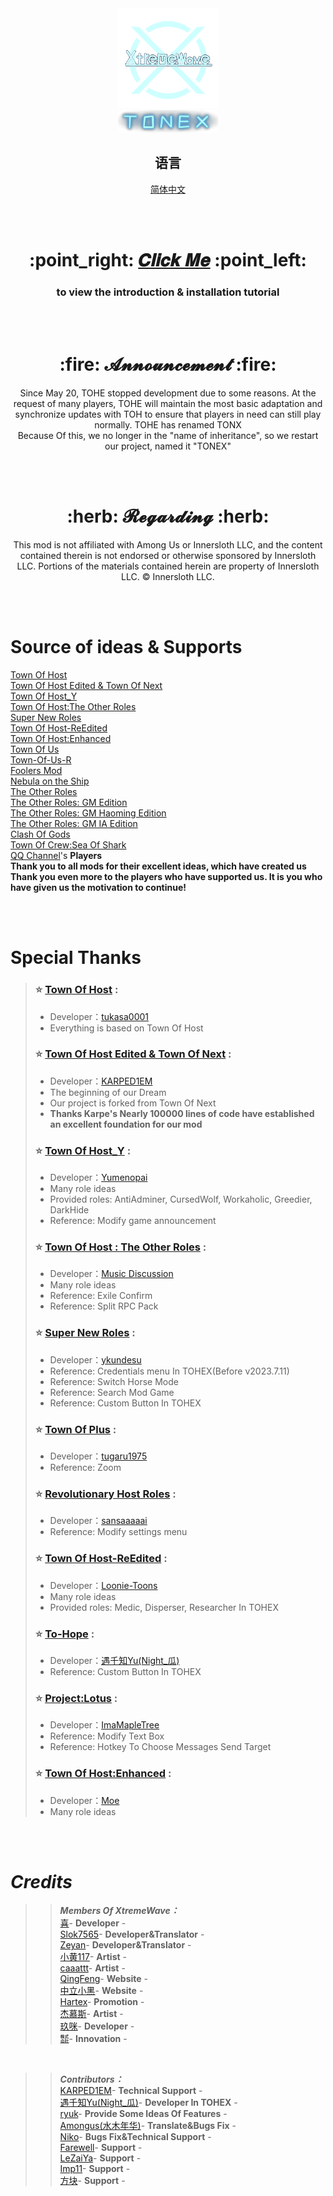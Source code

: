 <div align="center">
  <img width="160" src="Assets/LOGO.png" alt="logo"></br>
  <img width="160" src="Assets/Title.svg" alt="title"></br>

  ## 语言
[简体中文](https://github.com/XtremeWave/TownOfNewEpic_Xtreme/blob/TONEX/README-Zh.md)
 

  </br></br>

  <h1>:point_right: <a href="https://www.xtreme.net.cn">𝑪𝒍𝒊𝒄𝒌 𝑴𝒆</a> :point_left:</h1> 
  <h3>to view the introduction & installation tutorial</h3>  

  </br></br>

  <h1>:fire: 𝓐𝓷𝓷𝓸𝓾𝓷𝓬𝓮𝓶𝓮𝓷𝓽 :fire:</h1>
  <p>Since May 20, TOHE stopped development due to some reasons. At the request of many players, TOHE will maintain the most basic adaptation and synchronize updates with TOH to ensure that players in need can still play normally. TOHE has renamed TONX<br>Because Of this, we no longer in the "name of inheritance", so we restart our project, named it "TONEX"</p>

  </br></br>

  <h1>:herb: 𝓡𝓮𝓰𝓪𝓻𝓭𝓲𝓷𝓰 :herb:</h1>
  <p>This mod is not affiliated with Among Us or Innersloth LLC, and the content contained therein is not endorsed or otherwise sponsored by Innersloth LLC. Portions of the materials contained herein are property of Innersloth LLC. © Innersloth LLC.</p>

  </br></br>

</div>
<div align="left">

  # Source of ideas & Supports
[Town Of Host](https://github.com/tukasa0001/TownOfHost)<br>
[Town Of Host Edited & Town Of Next](https://github.com/KARPED1EM/TownOfHostEdited)<br>
[Town Of Host_Y](https://github.com/Yumenopai/TownOfHost_Y)<br>
[Town Of Host:The Other Roles](https://github.com/music-discussion/TownOfHost-TheOtherRoles)<br>
[Super New Roles](https://github.com/ykundesu/SuperNewRoles)<br>
[Town Of Host-ReEdited](https://github.com/Loonie-Toons/TownOfHost-ReEdited)<br>
[Town Of Host:Enhanced](https://github.com/0xDrMoe/TownofHost-Enhanced)<br>
[Town Of Us](https://github.com/Loonie-Toons/TownOfHost-ReEdited)<br>
[Town-Of-Us-R](https://github.com/eDonnes124/Town-Of-Us-R)<br>
[Foolers Mod](https://github.com/MengTube/Foolers-Mod)<br>
[Nebula on the Ship](https://github.com/Dolly1016/Nebula)<br>
[The Other Roles](https://github.com/TheOtherRolesAU/TheOtherRoles)<br>
[The Other Roles: GM Edition](https://github.com/yukinogatari/TheOtherRoles-GM)<br>
[The Other Roles: GM Haoming Edition](https://github.com/haoming37/TheOtherRoles-GM-Haoming)<br>
[The Other Roles: GM IA Edition](https://github.com/dabao40/TheOtherRolesGMIA)<br>
[Clash Of Gods](https://github.com/CognifyDev/ClashOfGods)<br>
[Town Of Crew:Sea Of Shark](https://github.com/yiTOC/TOCS)<br>
[QQ Channel](https://pd.qq.com/s/gm7xdfhw8)'s **Players**<br>
**Thank you to all mods for their excellent ideas, which have created us**<br>
**Thank you even more to the players who have supported us. It is you who have given us the motivation to continue!**

  </br></br>

# Special Thanks
>
>### :star: [Town Of Host](https://github.com/tukasa0001/TownOfHost) :
>
> - Developer：[tukasa0001](https://github.com/tukasa0001)
> - Everything is based on Town Of Host
>
>### :star: [Town Of Host Edited & Town Of Next](https://github.com/KARPED1EM/TownOfHostEdited) :
> 
> - Developer：[KARPED1EM](https://github.com/KARPED1EM)
> - The beginning of our Dream
> - Our project is forked from Town Of Next 
> - **Thanks Karpe's Nearly 100000 lines of code have established an excellent foundation for our mod**
>
>### :star: [Town Of Host_Y](https://github.com/Yumenopai/TownOfHost_Y) :
> 
> - Developer：[Yumenopai](https://github.com/Yumenopai)
> - Many role ideas
> - Provided roles: AntiAdminer, CursedWolf, Workaholic, Greedier, DarkHide
> - Reference: Modify game announcement
>### :star: [Town Of Host : The Other Roles](https://github.com/music-discussion/TownOfHost-TheOtherRoles) :
>
> - Developer：[Music Discussion](https://github.com/music-discussion)
> - Many role ideas
> - Reference: Exile Confirm
> - Reference: Split RPC Pack
>
>### :star: [Super New Roles](https://github.com/ykundesu/SuperNewRoles) :
> 
> - Developer：[ykundesu](https://github.com/ykundesu)
> - Reference: Credentials menu In TOHEX(Before v2023.7.11)
> - Reference: Switch Horse Mode
> - Reference: Search Mod Game
> - Reference: Custom Button In TOHEX
>
>### :star: [Town Of Plus](https://github.com/tugaru1975/TownOfPlus) :
> 
> - Developer：[tugaru1975](https://github.com/tugaru1975)
> - Reference: Zoom
>
>### :star: [Revolutionary Host Roles](https://github.com/sansaaaaai/Revolutionary-host-roles) :
> 
> - Developer：[sansaaaaai](https://github.com/sansaaaaai)
> - Reference: Modify settings menu 
>
>### :star: [Town Of Host-ReEdited](https://github.com/Loonie-Toons/TownOfHost-ReEdited) :
> 
> - Developer：[Loonie-Toons](https://github.com/Loonie-Toons)
> - Many role ideas
> - Provided roles: Medic, Disperser, Researcher In TOHEX
>  
>### :star: [To-Hope](https://gitee.com/xigua_ya/to-hope) :
> 
> - Developer：[遇千知Yu(Night_瓜)](https://gitee.com/xigua_ya)
> - Reference: Custom Button In TOHEX
> 
>### :star: [Project:Lotus](https://github.com/ImaMapleTree/Lotus) :
> 
> - Developer：[ImaMapleTree](https://github.com/ImaMapleTree)
> - Reference: Modify Text Box
> - Reference: Hotkey To Choose Messages Send Target
>
>### :star: [Town Of Host:Enhanced](https://github.com/0xDrMoe/TownofHost-Enhanced) :
> 
> - Developer：[Moe](https://github.com/0xDrMoe)
> - Many role ideas
>
	
  </br></br>

# ***Credits***
>> ***Members Of XtremeWave：***<BR>
>[喜]()- **Developer** -<br>
>[Slok7565](https://github.com/Slok7565)- **Developer&Translator** -<br>
>[Zeyan]()- **Developer&Translator** -<br>
>[小黄117]()- **Artist** -<br>
>[caaattt]()- **Artist** -<br>
>[QingFeng]()- **Website** -<br>
>[中立小黑]()- **Website** -<br>
>[Hartex]()- **Promotion** -<br>
>[杰慕斯]()- **Artist** -<br>
>[玖咪]()- **Developer** -<br>
>[㍿]()- **Innovation** -<br>

  </br>

>> ***Contributors：***<BR>
>[KARPED1EM](https://github.com/KARPED1EM)- **Technical Support** -<br>
>[遇千知Yu(Night_瓜)](https://gitee.com/xigua_ya)- **Developer In TOHEX** -<br>
>[ryuk]()- **Provide Some Ideas Of Features** -<br>
>[Amongus(水木年华)]()- **Translate&Bugs Fix** -<br>
>[Niko]()- **Bugs Fix&Technical Support** -<br>
>[Farewell]()- **Support** -<br>
>[LeZaiYa]()- **Support** -<br>
>[Imp11]()- **Support** -<br>
>[方块]()- **Support** -<br>
</div>
